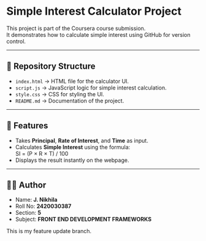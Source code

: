 # Simple Interest Calculator Project

This project is part of the Coursera course submission.  
It demonstrates how to calculate simple interest using GitHub for version control.  

---

## 📂 Repository Structure
- `index.html` → HTML file for the calculator UI.  
- `script.js` → JavaScript logic for simple interest calculation.  
- `style.css` → CSS for styling the UI.  
- `README.md` → Documentation of the project.  

---

## 🚀 Features
- Takes **Principal**, **Rate of Interest**, and **Time** as input.  
- Calculates **Simple Interest** using the formula:  
SI = (P × R × T) / 100
- Displays the result instantly on the webpage.  

---

## 👩‍💻 Author
- Name: **J. Nikhila**  
- Roll No: **2420030387**  
- Section: **5**  
- Subject: **FRONT END DEVELOPMENT FRAMEWORKS**

This is my feature update branch.
